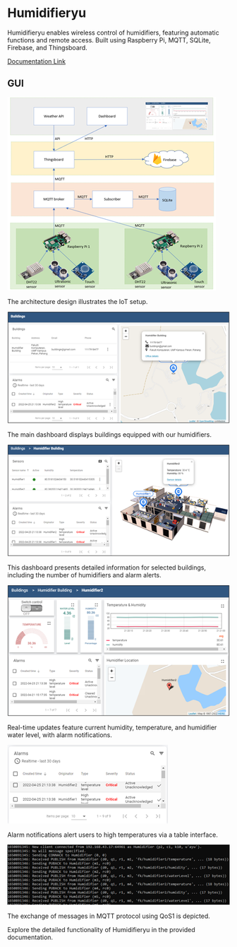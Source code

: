 # Humidifieryu

Humidifieryu enables wireless control of humidifiers, featuring automatic functions and remote access. Built using Raspberry Pi, MQTT, SQLite, Firebase, and Thingsboard.

[Documentation Link](https://docs.google.com/document/d/1o80Cyym8PGqP5UMkiQmYfeYMJnGSAGMQC05QYpLXVwM/edit?usp=sharing)

## GUI

![IoT Architecture Design](images/readMe/architecture.png)

The architecture design illustrates the IoT setup.

![Main Dashboard](images/readMe/mainDashboard.png)

The main dashboard displays buildings equipped with our humidifiers.

![Building Dashboard](images/readMe/dashboardBuilding.png)

This dashboard presents detailed information for selected buildings, including the number of humidifiers and alarm alerts.

![Real-time Updates](images/readMe/dashboardHumidifier2.png)

Real-time updates feature current humidity, temperature, and humidifier water level, with alarm notifications.

![Alarm Notifications](images/readMe/Alarm.png)

Alarm notifications alert users to high temperatures via a table interface.

![MQTT Broker Terminal](images/readMe/terminalMQTTBroker.png)

The exchange of messages in MQTT protocol using QoS1 is depicted.

Explore the detailed functionality of Humidifieryu in the provided documentation.
